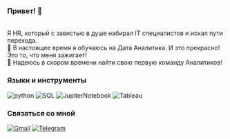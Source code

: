 ### Привет! 👋
<br> Я HR, который с завистью в душе набирал IT специалистов и искал пути перехода.
<br> 🌱 В настоящее время я обучаюсь на Дата Аналитика. И это прекрасно! Это то, что меня зажигает!
<br> 🤝 Надеюсь в скором времени найти свою первую команду Аналитиков!


### Языки и инструменты
![python](https://img.shields.io/badge/-Python-69b5cc?style=for-the-badge&logo=python)
![SQL](https://img.shields.io/badge/-PostgreSQL-69b5cc?style=for-the-badge&logo=postgreSQL)
![JupiterNotebook](https://img.shields.io/badge/-Jupyter-69b5cc?style=for-the-badge&logo=jupyter)
![Tableau](https://img.shields.io/badge/-Tableau-69b5cc?style=for-the-badge&logo=tableau)

### Связаться со мной
[![Gmail](https://img.shields.io/badge/-mail-69b5cc?style=for-the-badge&logo=Gmail)](mailto:decomtesse@gmail.com)
[![Telegram](https://img.shields.io/badge/-Telegram-69b5cc?style=for-the-badge&logo=Telegram)](https://t.me/DEOrlova)
